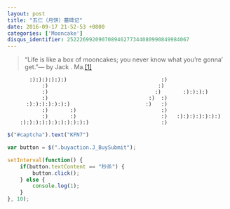 ```yaml
---
layout: post
title: "五仁（月饼）墓碑记"
date: 2016-09-17 21-52-53 +0800
categories: ['Mooncake']
disqus_identifier: 252226992090708946277344080990849984067
---
```

> “Life is like a box of mooncakes; you never know what you’re gonna’ get.”— by Jack    . Ma.[\[1\]](https://www.zhihu.com/question/50600301)

```
       :):):):):):)                              :)                              
           :)                                   :)                              
           :)                                  :)       :):):):)                         
           :)                                :)  :)                              
      :):):):):):):)                        :)   :)                              
           :)       :)                           :)                              
           :)       :)                           :)   :):):):):):):)                    
    :):):):):):):):):):):)                       :)                             
```

```js
$("#captcha").text("KFN7")

var button = $(".buyaction.J_BuySubmit");

setInterval(function() {
    if(button.textContent == "秒杀") {
        button.click();
    } else {
        console.log(1);
    }
}, 10);
```
